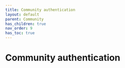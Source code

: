 ```yaml
---
title: Community authentication
layout: default
parent: Community
has_children: true
nav_order: 9
has_toc: true
---
```


# Community authentication
